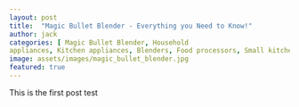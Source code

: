 ```yaml
---
layout: post
title:  "Magic Bullet Blender - Everything you Need to Know!"
author: jack
categories: [ Magic Bullet Blender, Household
appliances, Kitchen appliances, Blenders, Food processors, Small kitchen appliances ]
image: assets/images/magic_bullet_blender.jpg
featured: true
---
```

This is the first post test
